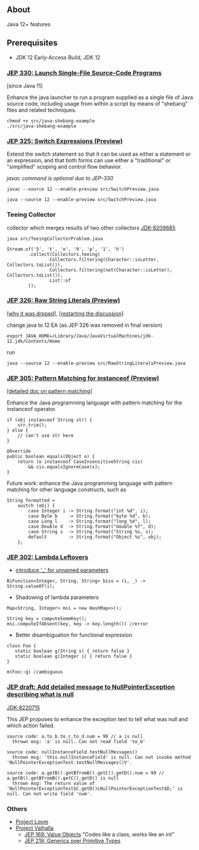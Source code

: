 ## About
Java 12+ features

## Prerequisites
* JDK 12 Early-Access Build, JDK 12

### [JEP 330: Launch Single-File Source-Code Programs](https://openjdk.java.net/jeps/330)

[since Java 11] 

Enhance the java launcher to run a program supplied as a single file of Java source code, including usage from within a script by means of "shebang" files and related techniques.
```
chmod +x src/java-shebang-example
./src/java-shebang-example
```

### [JEP 325: Switch Expressions (Preview)](https://openjdk.java.net/jeps/325)

Extend the switch statement so that it can be used as either a statement or an expression, and that both forms can use either a "traditional" or "simplified" scoping and control flow behavior. 

_javac command is optional due to JEP-330_
```
javac --source 12 --enable-preview src/SwitchPreview.java

java --source 12 --enable-preview src/SwitchPreview.java
```

### Teeing Collector
collector which merges results of two other collectors [JDK-8209685](https://bugs.openjdk.java.net/browse/JDK-8209685)
```
java src/TeeingCollectorProblem.java 

Stream.of('5', 't', 'o', '9', 'p', '1', 'h')
        .collect(Collectors.teeing(
                Collectors.filtering(Character::isLetter, Collectors.toList()),
                Collectors.filtering(not(Character::isLetter), Collectors.toList()),
                List::of
        ));
```

### [JEP 326: Raw String Literals (Preview)](https://openjdk.java.net/jeps/305)

[[why it was drpped]](https://mail.openjdk.java.net/pipermail/jdk-dev/2018-December/002402.html), [[restarting the discussion]](https://mail.openjdk.java.net/pipermail/amber-spec-experts/2019-January/000931.html)

change java to 12 EA (as JEP 326 was removed in final version)
```
export JAVA_HOME=/Library/Java/JavaVirtualMachines/jdk-12.jdk/Contents/Home
```
run
```
java --source 12 --enable-preview src/RawStringLiteralsPreview.java
```

### [JEP 305: Pattern Matching for instanceof (Preview)](https://openjdk.java.net/jeps/305)

[[detailed doc on pattern matching]](http://cr.openjdk.java.net/~briangoetz/amber/pattern-match.html)

Enhance the Java programming language with pattern matching for the instanceof operator.

```
if (obj instanceof String str) {
    str.trim();
} else {
    // can't use str here
}

@Override 
public boolean equals(Object o) { 
    return (o instanceof CaseInsensitiveString cis)
        && cis.equalsIgnoreCase(s); 
}
```
Future work: enhance the Java programming language with pattern matching for other language constructs, such as
```
String formatted =
    switch (obj) {
        case Integer i -> String.format("int %d", i); 
        case Byte b    -> String.format("byte %d", b); 
        case Long l    -> String.format("long %d", l); 
        case Double d  -> String.format("double %f", d); 
        case String s  -> String.format("String %s, s);
        default        -> String.format("Object %s", obj);
    };

```

### [JEP 302: Lambda Leftovers](http://openjdk.java.net/jeps/302)

* [introduce '_' for unnamed parameters](https://bugs.openjdk.java.net/browse/JDK-8150775)

```
BiFunction<Integer, String, String> biss = (i, _) -> String.valueOf(i);
```

* Shadowing of lambda parameters

```
Map<String, Integer> msi = new HashMap<>();

String key = computeSomeKey();
msi.computeIfAbsent(key, key -> key.length()) //error
```

* Better disambiguation for functional expression

```
class Foo {
   static boolean g(String s) { return false }
   static boolean g(Integer i) { return false }
}

m(Foo::g) //ambiguous
```

### [JEP draft: Add detailed message to NullPointerException describing what is null](https://openjdk.java.net/jeps/8220715)

[JDK-8220715](https://bugs.openjdk.java.net/browse/JDK-8220715)

This JEP proposes to enhance the exception text to tell what was null and which action failed.
```
source code: a.to_b.to_c.to_d.num = 99 // a is null
  thrown msg: 'a' is null. Can not read field 'to_b'

source code: nullInstanceField.testNullMessages()
  thrown msg: 'this.nullInstanceField' is null. Can not invoke method 'NullPointerExceptionTest.testNullMessages()V'.
  
source code: a.getB().getBfromB().getC().getD().num = 99 // a.getB().getBfromB().getC().getD() is null
  thrown msg: The return value of 'NullPointerExceptionTest$C.getD()LNullPointerExceptionTest$D;' is null. Can not write field 'num'.
```

### Others
* [Project Loom](https://cr.openjdk.java.net/~rpressler/loom/Loom-Proposal.html)
* [Project Valhalla](https://openjdk.java.net/projects/valhalla/)
    * [JEP 169: Value Objects](https://openjdk.java.net/jeps/169)
        "Codes like a class, works like an int"
    * [JEP 218: Generics over Primitive Types](https://openjdk.java.net/jeps/218)